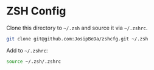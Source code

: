 # ZSH Config

Clone this directory to `~/.zsh` and source it via `~/.zshrc`.

```bash
git clone git@github.com:JosipBeDa/zshcfg.git ~/.zsh
```

Add to `~/.zshrc`:

```bash
source ~/.zsh/.zshrc
```
